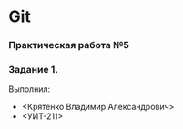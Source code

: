 # Git
### Практическая работа №5
### Задание 1.
Выполнил:
* <Крятенко Владимир Александрович>
* <УИТ-211>
